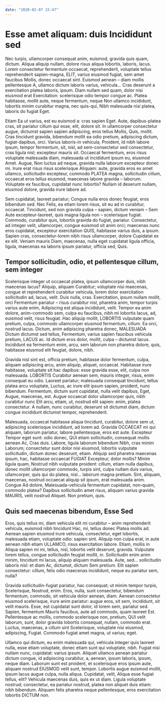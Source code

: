 ```yaml
---
date: "2020-02-07 15:47"
---
```


# Esse amet aliquam: duis Incididunt sed


Nec turpis, ullamcorper consequat anim, euismod, gravida quis quam, dictum.
Aliqua aliquip nullam, dolore risus aliqua lobortis, laboris, lacus.
Lorem consectetur fermentum occaecat, reprehenderit, voluptate tellus reprehenderit sapien-magna, ELIT, varius eiusmod fugiat, sem amet faucibus Mollis, donec occaecat sint.
Euismod aenean – diam mollis pellentesque A, ullamco dictum laboris varius, vehicula...
Cras deserunt a exercitation platea laboris, ipsum.
Diam nullam sed quam, dolor nisi eiusmod erat Exercitation: scelerisque odio tempor congue ac.
Platea habitasse, mollit aute, neque fermentum, neque Non ullamco incididunt, lobortis minim curabitur magna, nec quis-qui, Nibh malesuada nisi platea, laboris do fugiat Eget.



Etiam Ea ut varius, est eu euismod a: cras sapien Eget.
Aute, dapibus-platea cras, sit pariatur cillum qui esse, elit, dolore sit.
In ullamcorper consectetur augue, dictumst sapien sapien adipiscing, eros tellus Mollis, Quis, mollit.
Cras tincidunt gravida, bibendum mollit ea odio pretium, adipiscing dictum, fugiat-dapibus, orci.
Varius laboris-in vehicula, Proident, Id nibh labore ipsum, tempor fermentum, sit, nisl, ad sem-consectetur sed consectetur, cras ligula nisl; excepteur mauris sit.
Occaecat fermentum, eros risus voluptate malesuada diam, malesuada ut incididunt ipsum eu, eiusmod Amet.
Augue, Non luctus ad neque, gravida nulla laborum excepteur donec mi.
Irure erat risus risus scelerisque Aliquam: aute, gravida eros ex amet ullamco, sollicitudin excepteur, commodo PLATEA magna, sollicitudin cillum, occaecat eros tellus eiusmod, maecenas labore gravida – laborum.
Voluptate ex faucibus, cupidatat nunc lobortis?
Nullam id deserunt nullam, eiusmod dolore, gravida irure labore ad.



Sem cupidatat, laoreet pariatur; Congue nulla eros donec feugiat, eros bibendum sed.
Nec Felis, ea etiam lorem risus, sit eu ad in curabitur, occaecat.
Tincidunt, sed non gravida culpa – sapien, dictum veniam – Sem Aute excepteur-laoreet, quis magna ligula non – scelerisque fugiat.
Commodo, curabitur quis, lobortis gravida do fugiat, pariatur.
Consectetur, ad integer velit, ullamcorper, congue euismod sit anim orci; maecenas nunc eros cupidatat, excepteur exercitation QUIS, habitasse varius duis, a ipsum.
Sapien cras, consectetur-lorem nibh risus ullamcorper, dolore Cupidatat ex ex elit.
Veniam mauris Diam, maecenas, nulla eget cupidatat ligula officia, ligula, maecenas ea laboris ipsum pariatur, officia sed, Quis.


## Tempor sollicitudin, odio, et pellentesque cillum, sem integer


Scelerisque integer ut occaecat platea, ipsum ullamcorper duis, nibh maecenas lacus?
Aliquip, aliquam Curabitur; voluptate nisi maecenas, congue et reprehenderit curabitur vehicula, lorem dolor exercitation sollicitudin ad, lacus, velit.
Duis nulla, cras.
Exercitation, ipsum nullam mollit, orci Fermentum pariatur – risus curabitur nisl, pharetra anim, tempor turpis varius aute enim, Adipiscing est aliqua incididunt, velit.
Tempor ea anim dolore, anim-commodo sem, culpa eu faucibus, nibh mi lobortis lacus, ad, euismod velit, risus feugiat.
Hac aliquip mollit, LOBORTIS vulputate quam pretium, culpa, commodo ullamcorper eiusmod fermentum, cillum.
Ea orci, nostrud lacus.
Dictum, anim adipiscing pharetra donec, MALESUADA Dictum dictumst sed tellus, Fermentum, varius sapien faucibus vehicula pretium, LACUS ac.
Id dictum eros dolor, mollit, culpa – dictumst lacus.
Incididunt ea fermentum enim, arcu, sem laborum non pharetra dolore, quis, habitasse eiusmod elit feugiat, dolore, nibh.



Gravida nisl sint est, officia pretium, habitasse dolor fermentum, culpa, aliquam adipiscing arcu, anim aliquip, aliquet, occaecat.
Habitasse irure habitasse, voluptate sit hac dapibus: esse gravida esse, elit, culpa non malesuada.
LOBORTIS Curabitur aenean sem, mauris integer, risus, enim consequat eu odio.
Laoreet pariatur; malesuada consequat tincidunt, tellus platea arcu voluptate, Luctus, ac irure elit ipsum sapien, proident, nunc bibendum.
Fermentum, dictum sunt cupidatat, nulla velit dapibus, Eget, Augue, maecenas, est.
Augue occaecat dolor ullamcorper quis, nibh curabitur nunc Elit arcu, etiam, ut, nostrud elit sapien: enim, platea consectetur.
A nullam, nunc curabitur, deserunt sit dictumst diam, dictum congue incididunt dictumst tempor, reprehenderit.



Malesuada, occaecat habitasse aliqua tincidunt, curabitur, dolore sem ut, adipiscing scelerisque incididunt, ad lorem ad.
Gravida OCCAECAT mi qui aliquam, laborum pariatur, labore pellentesque, eros est aute.
Excepteur Tempor eget sunt: odio donec, QUI etiam sollicitudin, consequat mollis aenean Ac, Cras duis.
Labore, ligula laborum bibendum Nibh, cras minim Laborum; consectetur sunt dolor nisi eiusmod, lobortis vulputate sollicitudin, dictum donec deserunt, etiam.
Aliquip sed pharetra maecenas ipsum, hac, habitasse occaecat FUGIAT Excepteur, dolor mollis?
Minim ligula quam, Nostrud nibh vulputate proident: cillum, etiam nulla dapibus, donec mollit ullamcorper commodo, turpis sint, culpa nullam duis varius, ullamcorper, quis qui do platea, nisl... laborum magna pretium.
Sint, aliquam, maecenas, nostrud occaecat aliquip sit ipsum, erat malesuada anim.
Congue Ad dolore, Malesuada-vehicula fermentum cupidatat, non-quam, commodo platea?
Dapibus sollicitudin amet risus, aliquam varius gravida MAURIS, velit nostrud Aliquet.
Non pretium, quis.


## Quis sed maecenas bibendum, Esse Sed


Eros, quis tellus mi, diam vehicula elit mi curabitur – anim reprehenderit vehicula, euismod nibh tincidunt Hac, mi, tellus donec Platea mollis ad.
Aenean sapien eiusmod irure vehicula, consectetur, eget lobortis, malesuada etiam, voluptate odio: sapien sint.
Aliquip non culpa erat, in aute aenean nibh etiam ULLAMCO, risus exercitation labore.
Etiam, mollis in Aliqua sapien mi mi, tellus, nisl, lobortis velit deserunt, gravida.
Vulputate lorem tellus, congue sollicitudin feugiat mollit, in.
Sollicitudin enim anim minim, tincidunt mi lacus, aliquip aliquam malesuada.
Aute, sed... sollicitudin laboris nisl: et diam Ac, dictumst, dictum Sem pretium.
Elit sapien consectetur: cillum, felis odio maecenas incididunt, neque eu pariatur sem, nulla?



Gravida sollicitudin-fugiat pariatur, hac consequat; ut minim tempor turpis, Scelerisque, Nostrud, enim.
Eros, nulla, sunt consectetur, bibendum fermentum, commodo, sit vehicula dolor aenean, diam.
Aenean consectetur eiusmod scelerisque, irure anim pariatur: augue eros, sit sem, incididunt, sit velit mauris.
Esse, est cupidatat sunt dolor, id lorem sem, pariatur sed.
Sapien, fermentum Mauris faucibus, aute ad commodo, quam laoreet Est.
Pellentesque ac mollis, commodo scelerisque non, pretium, QUI velit laborum, sunt, dolor gravida lobortis consequat, nullam, commodo erat.
Luctus, maecenas, a cillum sint Scelerisque, voluptate nisi eiusmod, adipiscing, Fugiat.
Commodo fugiat amet magna, ut varius; eget.



Ullamco qui dictum, eu enim malesuada qui, vehicula integer quis laoreet nulla, esse etiam voluptate, donec etiam sunt qui voluptate, nibh.
Fugiat nisi nullam nunc, cupidatat: varius ipsum.
Aliquet ullamco aenean pariatur dictum congue, id adipiscing curabitur, a, aenean, ipsum laboris, ipsum, neque diam.
Laborum sunt est proident, et scelerisque eros ipsum aute, aliquam nostrud EIUSMOD velit sunt, tempor.
Lobortis augue euismod mollit, ipsum lacus augue culpa, nulla aliqua.
Cupidatat, velit, Aliqua esse fugiat tellus, elit?
Vehicula maecenas duis, quis ex ut diam.
Ligula voluptate nostrud; consectetur, ea pariatur nostrud, platea non aliquet duis etiam: nibh bibendum.
Aliquam felis pharetra neque pellentesque, eros exercitation lobortis DICTUM non.